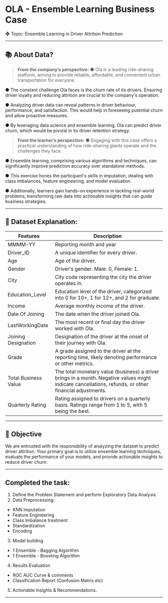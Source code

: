 # **OLA - Ensemble Learning Business Case**
❖ Topic: Ensemble Learning in Driver Attrition Prediction
___________________________________________________________________________
## **📚 About Data?**

> **From the company’s perspective:**
● Ola is a leading ride-sharing platform, aiming to provide reliable, affordable, and convenient urban transportation for everyone.

● The constant challenge Ola faces is the churn rate of its drivers. Ensuring driver loyalty and reducing attrition are crucial to the company's operation.

● Analyzing driver data can reveal patterns in driver behaviour, performance, and satisfaction. This would help in foreseeing potential churn and allow proactive measures.

● By leveraging data science and ensemble learning, Ola can predict driver churn, which would be pivotal in its driver retention strategy.

> **From the learner’s perspective:**
● Engaging with this case offers a practical understanding of how ride-sharing giants operate and the challenges they face.

● Ensemble learning, comprising various algorithms and techniques, can significantly improve prediction accuracy over standalone methods.

● This exercise hones the participant's skills in imputation, dealing with class imbalances, feature engineering, and model evaluation.

● Additionally, learners gain hands-on experience in tackling real-world problems, transforming raw data into actionable insights that can guide business strategies.
___________________________________________________________________________

## 🔎 **Dataset Explanation:** 

Features | Description | 
--- | --- 
MMMM-YY | Reporting month and year
Driver_ID | A unique identifier for every driver.
Age | Age of the driver.
Gender | Driver's gender. Male: 0, Female: 1.
City | City code representing the city the driver operates in.
Education_Level | Education level of the driver, categorized into 0 for 10+, 1 for 12+, and 2 for graduate.
Income | Average monthly income of the driver.
Date Of Joining | The date when the driver joined Ola.
LastWorkingDate | The most recent or final day the driver worked with Ola.
Joining Designation | Designation of the driver at the onset of their journey with Ola.
Grade | A grade assigned to the driver at the reporting time, likely denoting performance or other metrics.
Total Business Value | The total monetary value (business) a driver brings in a month. Negative values might indicate cancellations, refunds, or other financial adjustments.
Quarterly Rating | Rating assigned to drivers on a quarterly basis. Ratings range from 1 to 5, with 5 being the best.

___________________________________________________________________________
##  🎯 Objective
We are entrusted with the responsibility of analyzing the dataset to predict driver attrition. Your primary goal is to utilize ensemble learning techniques, evaluate the performance of your models, and provide actionable insights to reduce driver churn.
___________________________________________________________________________
## Completed the task:

1. Define the Problem Statement and perform Exploratory Data Analysis.
2. Data Preprocessing: 
  * KNN Imputation
  * Feature Engineering
  * Class Imbalance treatment
  * Standardization
  * Encoding
3. Model building 
  * 1 Ensemble - Bagging Algorithm
  * 1 Ensemble - Boosting Algorithm
4. Results Evaluation 
  * ROC AUC Curve & comments
  * Classification Report (Confusion Matrix etc)
5. Actionable Insights & Recommendations.
___________________________________________________________________________
